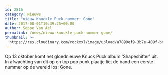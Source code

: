```yaml
---
id: 2816
category: Nieuws
title: "nieuw Knuckle Puck nummer: Gone"
date: 2017-08-01T10:39:25+00:00
author: Seppe Van Ael
permalink: /news/nieuw-knuckle-puck-nummer-gone/
thumbnail: >-
  https://res.cloudinary.com/rockxxl/image/upload/a7899ef9-3b7e-409f-bce5-b19a6988d307.jpg
---
```

Op 13 oktober komt het gloednieuwe Knuck Puck album 'Shapeshifter' uit. In afwachting van dit op en top pop punk plaatje liet de band een eerste nummer op de wereld los: Gone.